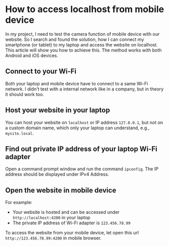 # How to access localhost from mobile device

In my project, I need to test the camera function of mobile device with our website. So I search and found the solution, how I can connect my smartphone (or tablet) to my laptop and access the website on localhost. This article will show you how to achieve this. The method works with both Android and iOS devices.

## Connect to your Wi-Fi

Both your laptop and mobile device have to connect to a same Wi-Fi network. I didn't test with a internal network like in a company, but in theory it should work too.

## Host your website in your laptop

You can host your website on `localhost` or IP address `127.0.0.1`, but not on a custom domain name, which only your laptop can understand, e.g., `mysite.local`.

## Find out private IP address of your laptop Wi-Fi adapter

Open a command prompt window and run the command `ipconfig`. The IP address should be displayed under IPv4 Address.

## Open the website in mobile device

For example:

- Your website is hosted and can be accessed under `http://localhost:4200` in your laptop
- The private IP address of Wi-Fi adapter is `123.456.78.99`

To access the website from your mobile device, let open this url `http://123.456.78.99:4200` in mobile browser.
